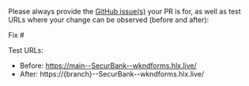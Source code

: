 Please always provide the [GitHub issue(s)](../issues) your PR is for, as well as test URLs where your change can be observed (before and after):

Fix #<gh-issue-id>

Test URLs:
- Before: https://main--SecurBank--wkndforms.hlx.live/
- After: https://{branch}--SecurBank--wkndforms.hlx.live/
